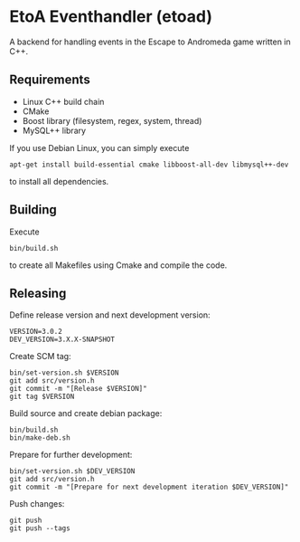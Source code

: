 EtoA Eventhandler (etoad)
=========================

A backend for handling events in the Escape to Andromeda game written in C++.


Requirements
------------

 * Linux C++ build chain
 * CMake
 * Boost library (filesystem, regex, system, thread)
 * MySQL++ library

If you use Debian Linux, you can simply execute

	apt-get install build-essential cmake libboost-all-dev libmysql++-dev

to install all dependencies.

Building
--------

Execute

	bin/build.sh

to create all Makefiles using Cmake and compile the code.

Releasing
---------

Define release version and next development version:

    VERSION=3.0.2
    DEV_VERSION=3.X.X-SNAPSHOT
    
Create SCM tag:

    bin/set-version.sh $VERSION
    git add src/version.h
    git commit -m "[Release $VERSION]"
    git tag $VERSION
    
Build source and create debian package:

    bin/build.sh
    bin/make-deb.sh
    
Prepare for further development:

    bin/set-version.sh $DEV_VERSION
    git add src/version.h
    git commit -m "[Prepare for next development iteration $DEV_VERSION]"

Push changes:

    git push
    git push --tags
